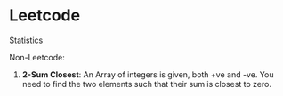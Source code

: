 # Leetcode
[Statistics](./Statistics.csv)

Non-Leetcode:
1. __2-Sum Closest__: An Array of integers is given, both +ve and -ve. You need to find the two elements such that their sum is closest to zero.